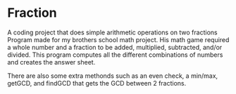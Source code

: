 # Fraction
A coding project that does simple arithmetic operations on two fractions 
Program made for my brothers school math project. His math game required a whole number 
and a fraction to be added, multiplied, subtracted, and/or divided. This program computes 
all the different combinations of numbers and creates the answer sheet.

There are also some extra methonds such as an even check, a min/max, getGCD, and findGCD
that gets the GCD between 2 fractions.
